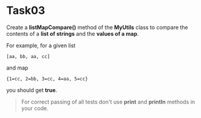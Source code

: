 # Task03

Create a **listMapCompare()** method of the **MyUtils** class to compare the contents of a **list of strings** and the **values of a map**.

For example, for a given list
```
[aa, bb, aa, cc]
```
and map
```
{1=cc, 2=bb, 3=cc, 4=aa, 5=cc}
```
you should get **true**.

> For correct passing of all tests don't use **print** and **println** methods in your code.